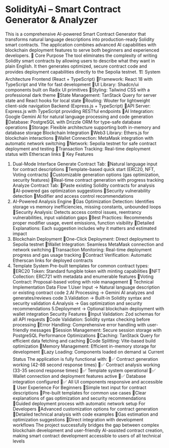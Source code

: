 # SolidityAi – Smart Contract Generator & Analyzer
This is a comprehensive AI-powered Smart Contract Generator that transforms natural language descriptions into production-ready Solidity smart contracts. The application combines advanced AI capabilities with blockchain deployment features to serve both beginners and experienced developers.
🎯 Core Purpose
The tool eliminates the complexity of writing Solidity smart contracts by allowing users to describe what they want in plain English. It then generates optimized, secure contract code and provides deployment capabilities directly to the Sepolia testnet.
🏗️ System Architecture
Frontend (React + TypeScript)
Framework: React 18 with TypeScript and Vite for fast development
UI Library: Shadcn/ui components built on Radix UI primitives
Styling: Tailwind CSS with a professional dark theme
State Management: TanStack Query for server state and React hooks for local state
Routing: Wouter for lightweight client-side navigation
Backend (Express.js + TypeScript)
API Server: Express.js with TypeScript providing RESTful endpoints
AI Integration: Google Gemini AI for natural language processing and code generation
Database: PostgreSQL with Drizzle ORM for type-safe database operations
Storage: Flexible architecture supporting both in-memory and database storage
Blockchain Integration
Web3 Library: Ethers.js for blockchain interactions
Wallet Connection: MetaMask integration with automatic network switching
Network: Sepolia testnet for safe contract deployment and testing
Transaction Tracking: Real-time deployment status with Etherscan links
🚀 Key Features
1. Dual-Mode Interface
Generate Contract Tab:
Natural language input for contract descriptions
Template-based quick start (ERC20, NFT, Voting contracts)
Customizable generation options (gas optimization, security features)
Real-time contract generation with progress tracking
Analyze Contract Tab:
Paste existing Solidity contracts for analysis
AI-powered gas optimization suggestions
Security vulnerability detection
Modifier and access control recommendations
2. AI-Powered Analysis Engine
Gas Optimization Detection: Identifies storage vs memory inefficiencies, missing constants, unbounded loops
Security Analysis: Detects access control issues, reentrancy vulnerabilities, input validation gaps
Best Practices: Recommends proper modifier usage, event emissions, function visibility
Detailed Explanations: Each suggestion includes why it matters and estimated impact
3. Blockchain Deployment
One-Click Deployment: Direct deployment to Sepolia testnet
Wallet Integration: Seamless MetaMask connection and network switching
Transaction Monitoring: Real-time deployment progress and gas usage tracking
Contract Verification: Automatic Etherscan links for deployed contracts
4. Template System
Pre-built templates for common contract types:
ERC20 Token: Standard fungible token with minting capabilities
NFT Collection: ERC721 with metadata and enumerable features
Voting Contract: Proposal-based voting with role management
🔧 Technical Implementation
Data Flow
1.User Input → Natural language description or existing contract code
2.AI Processing → Gemini AI analyzes and generates/reviews code
3.Validation → Built-in Solidity syntax and security validation
4.Analysis → Gas optimization and security recommendations
5.Deployment → Optional blockchain deployment with wallet integration
Security Features
Input Validation: Zod schemas for all API requests
Code Validation: Solidity syntax checking before processing
Error Handling: Comprehensive error handling with user-friendly messages
Session Management: Secure session storage with PostgreSQL
Performance Optimizations
Caching: TanStack Query for efficient data fetching and caching
Code Splitting: Vite-based build optimization
Memory Management: Efficient in-memory storage for development
Lazy Loading: Components loaded on demand
📊 Current Status
The application is fully functional with:
✅ Contract generation working (42-88 second response times)
✅ Contract analysis working (33-35 second response times)
✅ Template system operational
✅ Wallet connection and deployment features active
✅ Database integration configured
✅ All UI components responsive and accessible
🎨 User Experience
For Beginners
Simple text input for contract descriptions
Pre-built templates for common use cases
Clear explanations of gas optimization and security recommendations
Guided deployment process with automatic network setup
For Developers
Advanced customization options for contract generation
Detailed technical analysis with code examples
Gas estimation and optimization suggestions
Direct integration with development workflows
The project successfully bridges the gap between complex blockchain development and user-friendly AI-assisted contract creation, making smart contract development accessible to users of all technical levels
